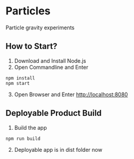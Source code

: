 # Particles

Particle gravity experiments
## How to Start? ##

1. Download and Install Node.js
2. Open Commandline and Enter
```
npm install 
npm start
```
3. Open Browser and Enter [http://localhost:8080](http://localhost:8080)

## Deployable Product Build ##
1. Build the app
```
npm run build
```
2. Deployable app is in dist folder now

